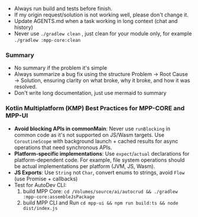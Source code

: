 - Always run build and tests before finish.
- If my origin request/solution is not working well, please don't change it.
- Update AGENTS.md when a task working in long context (chat and history)
- Never use `./gradlew clean` , just clean for your module only, for example `./gradlew :mpp-core:clean`

### Summary

- No summary if the problem it's simple
- Always summarize a bug fix using the structure Problem → Root Cause → Solution, ensuring clarity on what broke, why it
  broke, and how it was resolved.
- Don't write long documentation, just use mermaid to summary

### Kotlin Multiplatform (KMP) Best Practices for MPP-CORE and MPP-UI

- **Avoid blocking APIs in commonMain**: Never use `runBlocking` in common code as it's not supported on JS/Wasm
  targets. Use `CoroutineScope` with background launch + cached results for async operations that need synchronous APIs.
- **Platform-specific implementations**: Use `expect`/`actual` declarations for platform-dependent code. For example,
  file system operations should be actual implementations per platform (JVM, JS, Wasm).
- **JS Exports**: Use `String` not `Char`, convert enums to strings, avoid `Flow` (use Promise + callbacks)
- Test for AutoDev CLI:
    1. build MPP Core: `cd /Volumes/source/ai/autocrud && ./gradlew :mpp-core:assembleJsPackage`
    2. build MPP CLI and Run `cd mpp-ui && npm run build:ts && node dist/index.js`
